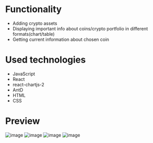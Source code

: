 # Functionality
- Adding crypto assets
- Displaying important info about coins/crypto portfolio in different formats(chart/table)
- Getting current information about chosen coin

# Used technologies
-  JavaScript
-  React
-  react-chartjs-2
-  AntD
-  HTML
-  CSS

# Preview
![image](https://github.com/AlexeyAbramovich/react-crypto-app/assets/74393859/985eac76-692e-432f-99c4-9077da55514c)
![image](https://github.com/user-attachments/assets/93665404-1426-4f72-afeb-e647e0aef11a)
![image](https://github.com/AlexeyAbramovich/react-crypto-app/assets/74393859/42f7377f-e232-4dbe-9ec1-46ce9c6e58ee)
![image](https://github.com/AlexeyAbramovich/react-crypto-app/assets/74393859/f109450f-55ea-4957-8d32-ba48a2ea0418)


